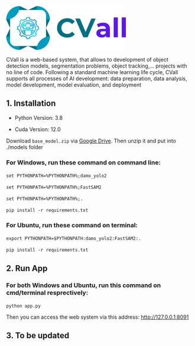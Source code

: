 ![alt text](static/CVall_logo.png)

CVall is a web-based system, that allows to development of object detection models, segmentation problems, object tracking,... projects with no line of code. Following a standard machine learning life cycle, CVall supports all processes of AI development: data preparation, data analysis, model development, model evaluation, and deployment

## 1. Installation
- Python Version: 3.8

- Cuda Version: 12.0

Download ```base_model.zip``` via [Google Drive](https://drive.google.com/file/d/16e59TO1yJAW1vrr9gFwl1gjzNB4WUod_/view?usp=sharing). Then unzip it and put into ./models folder

### For Windows, run these command on command line:

```set PYTHONPATH=%PYTHONPATH%;damo_yolo2```

```set PYTHONPATH=%PYTHONPATH%;FastSAM2```

```set PYTHONPATH=%PYTHONPATH%;.```

```pip install -r requirements.txt```

### For Ubuntu, run these command on terminal:

```export PYTHONPATH=$PYTHONPATH:damo_yolo2:FastSAM2:.``` 

```pip install -r requirements.txt```

## 2. Run App

### For both Windows and Ubuntu, run this command on cmd/terminal resprectively:

```python app.py```

Then you can access the web system via this address: http://127.0.0.1:8091

## 3. To be updated
